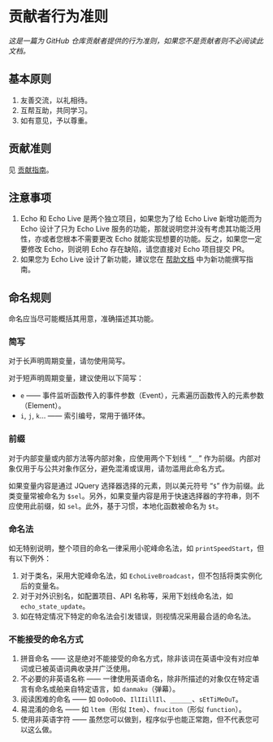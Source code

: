 # 贡献者行为准则
*这是一篇为 GitHub 仓库贡献者提供的行为准则，如果您不是贡献者则不必阅读此文档。*

## 基本原则
1. 友善交流，以礼相待。
2. 互帮互助，共同学习。
3. 如有意见，予以尊重。

## 贡献准则
见 [贡献指南](CONTRIBUTING.md)。

## 注意事项
1. Echo 和 Echo Live 是两个独立项目，如果您为了给 Echo Live 新增功能而为 Echo 设计了只为 Echo Live 服务的功能，那就说明您并没有考虑其功能泛用性，亦或者您根本不需要更改 Echo 就能实现想要的功能。反之，如果您一定要修改 Echo，则说明 Echo 存在缺陷，请您直接对 Echo 项目提交 PR。 
2. 如果您为 Echo Live 设计了新功能，建议您在 [帮助文档](https://github.com/sheep-realms/Echo-Live-Doc) 中为新功能撰写指南。

## 命名规则
命名应当尽可能概括其用意，准确描述其功能。

### 简写
对于长声明周期变量，请勿使用简写。

对于短声明周期变量，建议使用以下简写：

- `e` —— 事件监听函数传入的事件参数（Event），元素遍历函数传入的元素参数（Element）。
- `i`, `j`, `k`... —— 索引编号，常用于循环体。

### 前缀
对于内部变量或内部方法等内部对象，应使用两个下划线 “`__`” 作为前缀。内部对象仅用于与公共对象作区分，避免混淆或误用，请勿滥用此命名方式。

如果变量内容是通过 JQuery 选择器选择的元素，则以美元符号 “`$`” 作为前缀。此类变量常被命名为 `$sel`。另外，如果变量内容是用于快速选择器的字符串，则不应使用此前缀，如 `sel`。此外，基于习惯，本地化函数被命名为 `$t`。

### 命名法
如无特别说明，整个项目的命名一律采用小驼峰命名法，如 `printSpeedStart`，但有以下例外：

1. 对于类名，采用大驼峰命名法，如 `EchoLiveBroadcast`，但不包括将类实例化后的变量名。
2. 对于对外识别名，如配置项目、API 名称等，采用下划线命名法，如 `echo_state_update`。
3. 如在特定情况下特定的命名法会引发错误，则视情况采用最合适的命名法。

### 不能接受的命名方式
1. 拼音命名 —— 这是绝对不能接受的命名方式，除非该词在英语中没有对应单词或已被英语词典收录并广泛使用。
2. 不必要的非英语名称 —— 一律使用英语命名，除非所描述的对象仅在特定语言有命名或舶来自特定语言，如 `danmaku`（弹幕）。
3. 阅读困难的命名 —— 如 `Oo0oOo0`、`IlIIillIl`、`______`、`sEtTiMeOuT`。
4. 易混淆的命名 —— 如 `ltem`（形似 `Item`）、`fnuciton`（形似 `function`）。
5. 使用非英语字符 —— 虽然您可以做到，程序似乎也能正常跑，但不代表您可以这么做。
